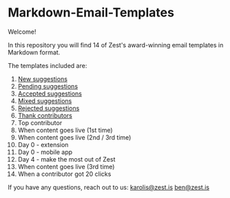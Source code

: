 # Markdown-Email-Templates

Welcome!

In this repository you will find 14 of Zest's award-winning email templates in Markdown format.

The templates included are:

1. [New suggestions](https://github.com/zestis/Markdown-Email-Templates/blob/master/New%20Suggestions.md)
2. [Pending suggestions](https://github.com/zestis/Markdown-Email-Templates/blob/master/Pending%20Suggestions.md)
3. [Accepted suggestions](https://github.com/zestis/Markdown-Email-Templates/blob/master/Accepted%20Suggestions.md)
4. [Mixed suggestions](https://github.com/zestis/Markdown-Email-Templates/blob/master/Mixed%20Suggestions.md)
5. [Rejected suggestions](https://github.com/zestis/Markdown-Email-Templates/blob/master/Rejected%20Suggestions.md)
6. [Thank contributors](https://github.com/zestis/Markdown-Email-Templates/blob/master/Thank%20Contributors.md)
7. Top contributor
8. When content goes live (1st time)
9. When content goes live (2nd / 3rd time)
10. Day 0 - extension
11. Day 0 - mobile app
12. Day 4 - make the most out of Zest
13. When content goes live (3rd time)
14. When a contributor got 20 clicks

If you have any questions, reach out to us:
karolis@zest.is
ben@zest.is
